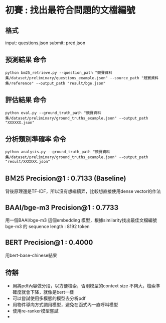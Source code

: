 # 初賽 : 找出最符合問題的文檔編號

## 格式
input: questions.json
submit: pred.json 


## 預測結果 命令
```shell
python bm25_retrieve.py --question_path "競賽資料集/dataset/preliminary/questions_example.json" --source_path "競賽資料集/reference" --output_path "result/bge.json"
```

## 評估結果 命令
```shell
python eval.py --ground_truth_path "競賽資料集/dataset/preliminary/ground_truths_example.json" --output_path "XXXXXX.json"
```


## 分析類別準確率 命令
```shell
python analysis.py --ground_truth_path "競賽資料集/dataset/preliminary/ground_truths_example.json" --output_path "result/XXXXXX.json"
```


## BＭ25 Precision@1 : 0.7133 (Baseline)
背後原理還是TF-IDF，所以沒有想繼續弄，比較想直接使用dense vector的作法

## BAAI/bge-m3 Precision@1 : 0.7733
用一個BAAI/bge-m3 這個embedding 模型，根據similarity找出最佳文檔編號
bge-m3 的 sequence length : 8192 token


## BERT Precision@1 : 0.4000
用bert-base-chinese結果


## 待辦
- 用將pdf內容做分段，以方便檢索，否則模型的context size 不夠大，檢索準確度就會下降，就像是bert一樣
- 可以嘗試使用多模態的模型去分析pdf
- 用物件導向方式調用模型，避免在函式內一直呼叫模型
- 使用re-ranker模型嘗試
-
